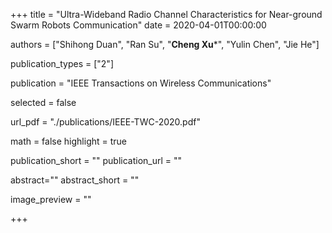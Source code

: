 +++
title = "Ultra-Wideband Radio Channel Characteristics for Near-ground Swarm Robots Communication"
date = 2020-04-01T00:00:00

authors = ["Shihong Duan", "Ran Su", "**Cheng Xu***", "Yulin Chen", "Jie He"]

publication_types = ["2"]

publication = "IEEE Transactions on Wireless Communications"

selected = false 

url_pdf = "./publications/IEEE-TWC-2020.pdf"

math = false
highlight = true

publication_short = ""
publication_url = ""


abstract=""
abstract_short = ""

image_preview = ""

+++

